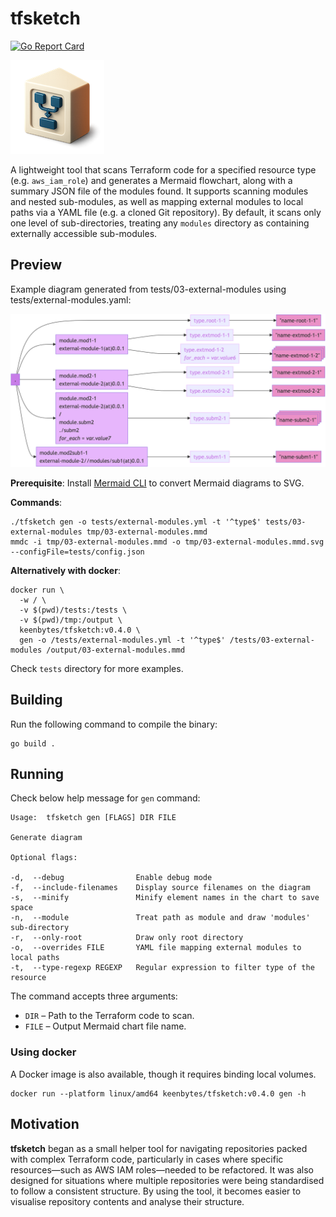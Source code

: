 # tfsketch

[![Go Report Card](https://goreportcard.com/badge/github.com/keenbytes/tfsketch)](https://goreportcard.com/report/github.com/keenbytes/tfsketch)

![tfsketch](tfsketch.png "tfsketch")

A lightweight tool that scans Terraform code for a specified resource type (e.g. `aws_iam_role`) and generates a Mermaid flowchart, along with a summary JSON file of the modules found. It supports scanning modules and nested sub-modules, as well as mapping external modules to local paths via a YAML file (e.g. a cloned Git repository). By default, it scans only one level of sub-directories, treating any `modules` directory as containing externally accessible sub-modules.

## Preview
Example diagram generated from tests/03-external-modules using tests/external-modules.yaml:

![preview](preview.png "chart preview")

**Prerequisite**: Install [Mermaid CLI](https://github.com/mermaid-js/mermaid-cli) to convert Mermaid diagrams to SVG.

**Commands**:
```
./tfsketch gen -o tests/external-modules.yml -t '^type$' tests/03-external-modules tmp/03-external-modules.mmd
mmdc -i tmp/03-external-modules.mmd -o tmp/03-external-modules.mmd.svg --configFile=tests/config.json
```

**Alternatively with docker**:
```
docker run \
  -w / \
  -v $(pwd)/tests:/tests \
  -v $(pwd)/tmp:/output \
  keenbytes/tfsketch:v0.4.0 \
  gen -o /tests/external-modules.yml -t '^type$' /tests/03-external-modules /output/03-external-modules.mmd
```

Check `tests` directory for more examples.

## Building
Run the following command to compile the binary:
```
go build .
```

## Running
Check below help message for `gen` command:

    Usage:  tfsketch gen [FLAGS] DIR FILE
    
    Generate diagram
    
    Optional flags: 

    -d,  --debug                Enable debug mode
    -f,  --include-filenames    Display source filenames on the diagram
    -s,  --minify               Minify element names in the chart to save space
    -n,  --module               Treat path as module and draw 'modules' sub-directory
    -r,  --only-root            Draw only root directory
    -o,  --overrides FILE       YAML file mapping external modules to local paths
    -t,  --type-regexp REGEXP   Regular expression to filter type of the resource

The command accepts three arguments:

* `DIR` – Path to the Terraform code to scan.
* `FILE` – Output Mermaid chart file name.

### Using docker
A Docker image is also available, though it requires binding local volumes.

```
docker run --platform linux/amd64 keenbytes/tfsketch:v0.4.0 gen -h
```

## Motivation
**tfsketch** began as a small helper tool for navigating repositories packed with complex Terraform code, particularly in cases where specific resources—such as AWS IAM roles—needed to be refactored. It was also designed for situations where multiple repositories were being standardised to follow a consistent structure. By using the tool, it becomes easier to visualise repository contents and analyse their structure.

